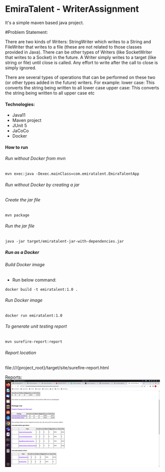# EmiraTalent - WriterAssignment

It's a simple maven based java project. 

#Problem Statement:

There are two kinds of Writers: StringWriter which writes to a String and FileWriter that writes to a file (these are not related to those classes provided in Java). There can be other types of Writers (like SocketWriter that writes to a Socket) in the future.
A Writer simply writes to a target (like string or file) until close is called. Any effort to write after the call to close is simply ignored.

There are several types of operations that can be performed on these two (or other types added in the future) writers. For example:
lower case: This converts the string being written to all lower case
upper case: This converts the string being written to all upper case etc

#### Technologies:
- Java11
- Maven project
- JUnit 5
- JaCoCo
- Docker

#### How to run

###### Run without Docker from mvn
```
mvn exec:java -Dexec.mainClass=com.emiratalent.EmiraTalentApp
```

###### Run without Docker by creating a jar

###### Create the jar file
```
mvn package
```

###### Run the jar file
```
java -jar target/emiratalent-jar-with-dependencies.jar
```


##### Run as a Docker
###### Build Docker image
* Run below command:
```
docker build -t emiratalent:1.0 .
```
###### Run Docker image
```
docker run emiratalent:1.0
```

###### To generate unit testing report
```
mvn surefire-report:report
```

###### Report location
file:///{project_root}/target/site/surefire-report.html

Reports:
![Surefire-Report](surefire-report.png)
